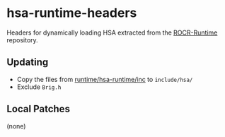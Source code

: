 # hsa-runtime-headers

Headers for dynamically loading HSA extracted from the [ROCR-Runtime](https://github.com/ROCm/ROCR-Runtime) repository.

## Updating

* Copy the files from [runtime/hsa-runtime/inc](https://github.com/ROCm/ROCR-Runtime/tree/amd-staging/runtime/hsa-runtime/inc) to `include/hsa/`
* Exclude `Brig.h`

## Local Patches

(none)
